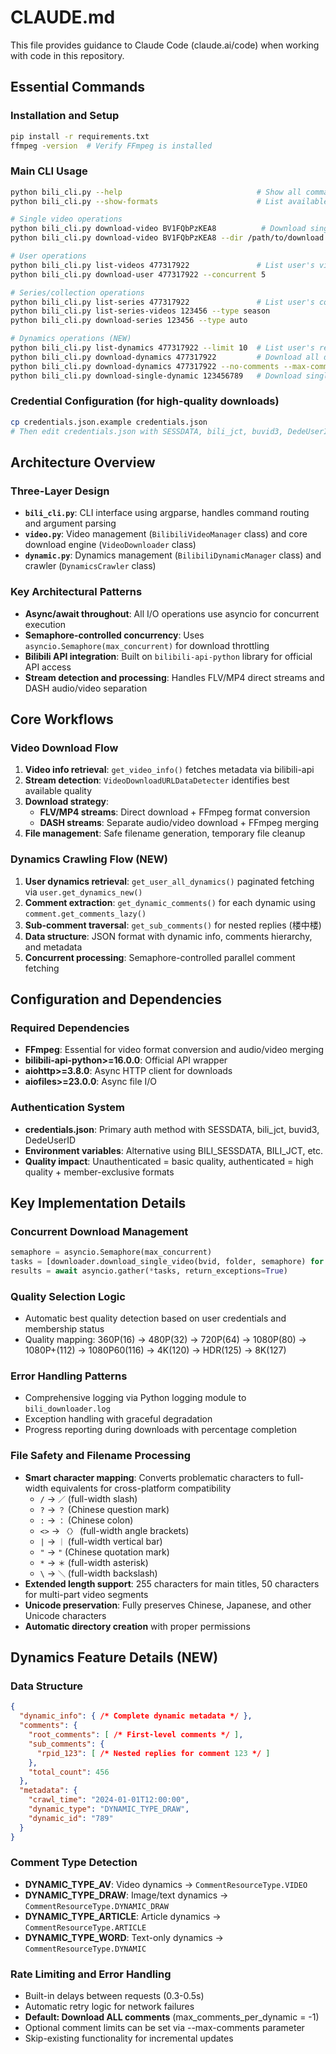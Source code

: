 # CLAUDE.md

This file provides guidance to Claude Code (claude.ai/code) when working with code in this repository.

## Essential Commands

### Installation and Setup
```bash
pip install -r requirements.txt
ffmpeg -version  # Verify FFmpeg is installed
```

### Main CLI Usage
```bash
python bili_cli.py --help                              # Show all commands
python bili_cli.py --show-formats                      # List available quality formats

# Single video operations
python bili_cli.py download-video BV1FQbPzKEA8          # Download single video
python bili_cli.py download-video BV1FQbPzKEA8 --dir /path/to/download

# User operations
python bili_cli.py list-videos 477317922               # List user's videos
python bili_cli.py download-user 477317922 --concurrent 5

# Series/collection operations  
python bili_cli.py list-series 477317922               # List user's collections
python bili_cli.py list-series-videos 123456 --type season
python bili_cli.py download-series 123456 --type auto

# Dynamics operations (NEW)
python bili_cli.py list-dynamics 477317922 --limit 10  # List user's recent dynamics
python bili_cli.py download-dynamics 477317922         # Download all dynamics and ALL comments
python bili_cli.py download-dynamics 477317922 --no-comments --max-comments 500
python bili_cli.py download-single-dynamic 123456789   # Download single dynamic
```

### Credential Configuration (for high-quality downloads)
```bash
cp credentials.json.example credentials.json
# Then edit credentials.json with SESSDATA, bili_jct, buvid3, DedeUserID from browser
```

## Architecture Overview

### Three-Layer Design
- **`bili_cli.py`**: CLI interface using argparse, handles command routing and argument parsing
- **`video.py`**: Video management (`BilibiliVideoManager` class) and core download engine (`VideoDownloader` class)
- **`dynamic.py`**: Dynamics management (`BilibiliDynamicManager` class) and crawler (`DynamicsCrawler` class)

### Key Architectural Patterns
- **Async/await throughout**: All I/O operations use asyncio for concurrent execution
- **Semaphore-controlled concurrency**: Uses `asyncio.Semaphore(max_concurrent)` for download throttling
- **Bilibili API integration**: Built on `bilibili-api-python` library for official API access
- **Stream detection and processing**: Handles FLV/MP4 direct streams and DASH audio/video separation

## Core Workflows

### Video Download Flow
1. **Video info retrieval**: `get_video_info()` fetches metadata via bilibili-api
2. **Stream detection**: `VideoDownloadURLDataDetecter` identifies best available quality
3. **Download strategy**:
   - **FLV/MP4 streams**: Direct download + FFmpeg format conversion
   - **DASH streams**: Separate audio/video download + FFmpeg merging
4. **File management**: Safe filename generation, temporary file cleanup

### Dynamics Crawling Flow (NEW)
1. **User dynamics retrieval**: `get_user_all_dynamics()` paginated fetching via `user.get_dynamics_new()`
2. **Comment extraction**: `get_dynamic_comments()` for each dynamic using `comment.get_comments_lazy()`
3. **Sub-comment traversal**: `get_sub_comments()` for nested replies (楼中楼)
4. **Data structure**: JSON format with dynamic info, comments hierarchy, and metadata
5. **Concurrent processing**: Semaphore-controlled parallel comment fetching

## Configuration and Dependencies

### Required Dependencies
- **FFmpeg**: Essential for video format conversion and audio/video merging
- **bilibili-api-python>=16.0.0**: Official API wrapper
- **aiohttp>=3.8.0**: Async HTTP client for downloads
- **aiofiles>=23.0.0**: Async file I/O

### Authentication System
- **credentials.json**: Primary auth method with SESSDATA, bili_jct, buvid3, DedeUserID
- **Environment variables**: Alternative using BILI_SESSDATA, BILI_JCT, etc.
- **Quality impact**: Unauthenticated = basic quality, authenticated = high quality + member-exclusive formats

## Key Implementation Details

### Concurrent Download Management
```python
semaphore = asyncio.Semaphore(max_concurrent)
tasks = [downloader.download_single_video(bvid, folder, semaphore) for bvid in bvids]
results = await asyncio.gather(*tasks, return_exceptions=True)
```

### Quality Selection Logic
- Automatic best quality detection based on user credentials and membership status
- Quality mapping: 360P(16) → 480P(32) → 720P(64) → 1080P(80) → 1080P+(112) → 1080P60(116) → 4K(120) → HDR(125) → 8K(127)

### Error Handling Patterns
- Comprehensive logging via Python logging module to `bili_downloader.log`
- Exception handling with graceful degradation
- Progress reporting during downloads with percentage completion

### File Safety and Filename Processing
- **Smart character mapping**: Converts problematic characters to full-width equivalents for cross-platform compatibility
  - `/` → `／` (full-width slash)
  - `?` → `？` (Chinese question mark)  
  - `:` → `：` (Chinese colon)
  - `<>` → `〈〉` (full-width angle brackets)
  - `|` → `｜` (full-width vertical bar)
  - `"` → `"` (Chinese quotation mark)
  - `*` → `＊` (full-width asterisk)
  - `\` → `＼` (full-width backslash)
- **Extended length support**: 255 characters for main titles, 50 characters for multi-part video segments
- **Unicode preservation**: Fully preserves Chinese, Japanese, and other Unicode characters
- **Automatic directory creation** with proper permissions

## Dynamics Feature Details (NEW)

### Data Structure
```json
{
  "dynamic_info": { /* Complete dynamic metadata */ },
  "comments": {
    "root_comments": [ /* First-level comments */ ],
    "sub_comments": { 
      "rpid_123": [ /* Nested replies for comment 123 */ ]
    },
    "total_count": 456
  },
  "metadata": {
    "crawl_time": "2024-01-01T12:00:00",
    "dynamic_type": "DYNAMIC_TYPE_DRAW",
    "dynamic_id": "789"
  }
}
```

### Comment Type Detection
- **DYNAMIC_TYPE_AV**: Video dynamics → `CommentResourceType.VIDEO`
- **DYNAMIC_TYPE_DRAW**: Image/text dynamics → `CommentResourceType.DYNAMIC_DRAW`
- **DYNAMIC_TYPE_ARTICLE**: Article dynamics → `CommentResourceType.ARTICLE`
- **DYNAMIC_TYPE_WORD**: Text-only dynamics → `CommentResourceType.DYNAMIC`

### Rate Limiting and Error Handling
- Built-in delays between requests (0.3-0.5s)
- Automatic retry logic for network failures
- **Default: Download ALL comments** (max_comments_per_dynamic = -1)
- Optional comment limits can be set via --max-comments parameter
- Skip-existing functionality for incremental updates